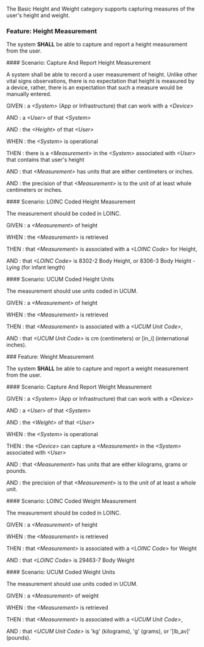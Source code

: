 The Basic Height and Weight category supports capturing measures of the user's height and weight.
<span id='height-measurement'/>
### <span class='glyphicon text-success glyphicon-phone'/> <span class='glyphicon text-success glyphicon-cloud'/> Feature: Height Measurement

The system **SHALL** be able to capture and report a height measurement from the user.


<span id='capture-and-report-height-measurement'/>
#### <span class='glyphicon text-success glyphicon-phone'/> <span class='glyphicon text-success glyphicon-cloud'/> Scenario: Capture And Report Height Measurement

A system shall be able to record a user measurement of height.
Unlike other vital signs observations, there is no expectation that height is measured
by a device, rather, there is an expectation that such a measure would be manually entered.

GIVEN
: a <i>&lt;System&gt;</i> (App or Infrastructure) that can work with a <i>&lt;Device&gt;</i>

   AND
   : a <i>&lt;User&gt;</i> of that <i>&lt;System&gt;</i>

   AND
   : the <i>&lt;Height&gt;</i> of that <i>&lt;User&gt;</i>

WHEN
: the <i>&lt;System&gt;</i> is operational

THEN
: there is a <i>&lt;Measurement&gt;</i> in the <i>&lt;System&gt;</i> associated with <i>&lt;User&gt;</i> that contains that user's height

   AND
   : that <i>&lt;Measurement&gt;</i> has units that are either centimeters or inches.

   AND
   : the precision of that <i>&lt;Measurement&gt;</i> is to the unit of at least whole centimeters or inches.


<span id='loinc-coded-height-measurement'/>
#### <span class='glyphicon text-info glyphicon-phone'/> <span class='glyphicon text-info glyphicon-cloud'/> Scenario: LOINC Coded Height Measurement

The measurement should be coded in LOINC.

GIVEN
: a <i>&lt;Measurement&gt;</i> of height

WHEN
: the <i>&lt;Measurement&gt;</i> is retrieved

THEN
: that <i>&lt;Measurement&gt;</i> is associated with a <i>&lt;LOINC Code&gt;</i> for Height,

   AND
   : that <i>&lt;LOINC Code&gt;</i> is 8302-2 Body Height, or 8306-3 Body Height - Lying (for infant length)


<span id='ucum-coded-height-units'/>
#### <span class='glyphicon text-info glyphicon-phone'/> <span class='glyphicon text-info glyphicon-cloud'/> Scenario: UCUM Coded Height Units

The measurement should use units coded in UCUM.

GIVEN
: a <i>&lt;Measurement&gt;</i> of height

WHEN
: the <i>&lt;Measurement&gt;</i> is retrieved

THEN
: that <i>&lt;Measurement&gt;</i> is associated with a <i>&lt;UCUM Unit Code&gt;</i>,

   AND
   : that <i>&lt;UCUM Unit Code&gt;</i> is cm (centimeters) or [in_i] (international inches).


<span id='weight-measurement'/>
### <span class='glyphicon text-success glyphicon-phone'/> <span class='glyphicon text-success glyphicon-cloud'/> Feature: Weight Measurement

The system **SHALL** be able to capture and report a weight measurement from the user.


<span id='capture-and-report-weight-measurement'/>
#### <span class='glyphicon text-success glyphicon-phone'/> <span class='glyphicon text-success glyphicon-cloud'/> Scenario: Capture And Report Weight Measurement


GIVEN
: a <i>&lt;System&gt;</i> (App or Infrastructure) that can work with a <i>&lt;Device&gt;</i>

   AND
   : a <i>&lt;User&gt;</i> of that <i>&lt;System&gt;</i>

   AND
   : the <i>&lt;Weight&gt;</i> of that <i>&lt;User&gt;</i>

WHEN
: the <i>&lt;System&gt;</i> is operational

THEN
: the <i>&lt;Device&gt;</i> can capture a <i>&lt;Measurement&gt;</i> in the <i>&lt;System&gt;</i> associated with <i>&lt;User&gt;</i>

   AND
   : that <i>&lt;Measurement&gt;</i> has units that are either kilograms, grams or pounds.

   AND
   : the precision of that <i>&lt;Measurement&gt;</i> is to the unit of at least a whole unit.


<span id='loinc-coded-weight-measurement'/>
#### <span class='glyphicon text-info glyphicon-phone'/> <span class='glyphicon text-info glyphicon-cloud'/> Scenario: LOINC Coded Weight Measurement

The measurement should be coded in LOINC.

GIVEN
: a <i>&lt;Measurement&gt;</i> of height

WHEN
: the <i>&lt;Measurement&gt;</i> is retrieved

THEN
: that <i>&lt;Measurement&gt;</i> is associated with a <i>&lt;LOINC Code&gt;</i> for Weight

   AND
   : that <i>&lt;LOINC Code&gt;</i> is 29463-7 Body Weight


<span id='ucum-coded-weight-units'/>
#### <span class='glyphicon text-info glyphicon-phone'/> <span class='glyphicon text-info glyphicon-cloud'/> Scenario: UCUM Coded Weight Units

The measurement should use units coded in UCUM.

GIVEN
: a <i>&lt;Measurement&gt;</i> of weight

WHEN
: the <i>&lt;Measurement&gt;</i> is retrieved

THEN
: that <i>&lt;Measurement&gt;</i> is associated with a <i>&lt;UCUM Unit Code&gt;</i>,

   AND
   : that <i>&lt;UCUM Unit Code&gt;</i> is 'kg' (kilograms), 'g' (grams), or '[lb_av]' (pounds).

